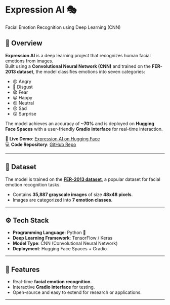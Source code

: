 # Expression AI 🎭  
Facial Emotion Recognition using Deep Learning (CNN)  

## 📌 Overview  
**Expression AI** is a deep learning project that recognizes human facial emotions from images.  
Built using a **Convolutional Neural Network (CNN)** and trained on the **FER-2013 dataset**, the model classifies emotions into seven categories:  

- 😠 Angry  
- 🤢 Disgust  
- 😨 Fear  
- 😀 Happy  
- 😐 Neutral  
- 😢 Sad  
- 😲 Surprise  

The model achieves an accuracy of **~70%** and is deployed on **Hugging Face Spaces** with a user-friendly **Gradio interface** for real-time interaction.  

🔗 **Live Demo**: [Expression AI on Hugging Face](https://sagarkanojiya19-facial-emotion-recognition.hf.space)  
💻 **Code Repository**: [GitHub Repo](https://github.com/Sagarkanojiya19/Facial-Emotion-Recognition)  

---

## 📂 Dataset  
The model is trained on the **[FER-2013 dataset](https://www.kaggle.com/datasets/msambare/fer2013)**, a popular dataset for facial emotion recognition tasks.  

- Contains **35,887 grayscale images** of size **48x48 pixels**.  
- Images are categorized into **7 emotion classes**.  

---

## ⚙️ Tech Stack  
- **Programming Language**: Python 🐍  
- **Deep Learning Framework**: TensorFlow / Keras  
- **Model Type**: CNN (Convolutional Neural Network)  
- **Deployment**: Hugging Face Spaces + Gradio  

---

## 🚀 Features  
- Real-time **facial emotion recognition**.  
- Interactive **Gradio interface** for testing.  
- Open-source and easy to extend for research or applications.  

---
